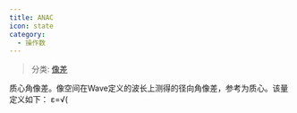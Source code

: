 ```yaml
---
title: ANAC
icon: state
category:
  - 操作数
---
```


> 分类: [像差](/hb/operands/131/885/  "Zemax 操作数 像差")

质心角像差。像空间在Wave定义的波长上测得的径向角像差，参考为质心。该量定义如下： ε=√(